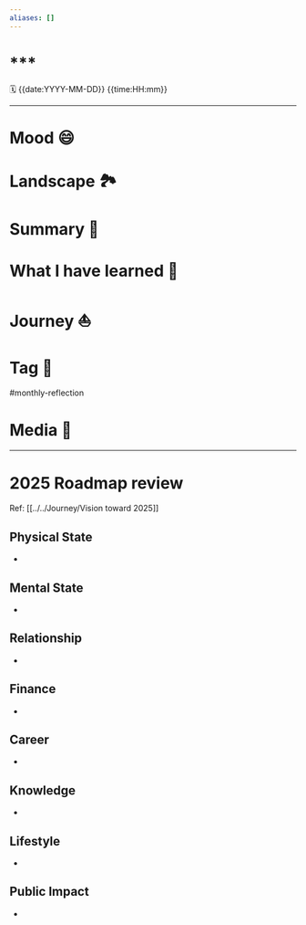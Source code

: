 ```yaml
---
aliases: []
---
```

# ***
🗓 {{date:YYYY-MM-DD}} {{time:HH:mm}}
___
# Mood 😄

# Landscape 🏞

# Summary 💬

# What I have learned 🧭

# Journey ⛵️

# Tag 🔖
#monthly-reflection
# Media 📸

---
# 2025 Roadmap review
Ref: [[../../Journey/Vision toward 2025]]
## Physical State
- 
## Mental State
- 
## Relationship
- 
## Finance
- 
## Career
- 
## Knowledge
- 
## Lifestyle
- 
## Public Impact
- 
